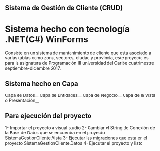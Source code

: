 ## Sistema de Gestión de Cliente (CRUD)
# Sistema hecho con tecnología .NET(C#) WinForms

Consiste en un sistema de mantenimiento de cliente que esta asociado a varias tablas como zona, sectores, ciudad y provincia, este proyecto es para la asignatura de Programación III universidad del Caribe cuatrimestre septiembre-diciembre 2017.

## Sistema hecho en Capa
Capa de Datos__
Capa de Entidades__
Capa de Negocio__
Capa de la Vista o Presentación__

## Para ejecución del proyecto
1- Importar el proyecto a visual studio
2- Cambiar el String de Conexión de la Base de Datos que se encuentra en el proyecto SistemaGestionCliente.Vista
3- Ejecutar las migraciones que esta en el proyecto SistemaGestionCliente.Datos
4- Ejecutar el proyecto y listo
